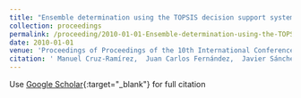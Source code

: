 ```yaml
---
title: "Ensemble determination using the TOPSIS decision support system in multi-objective evolutionary neural network classifiers"
collection: proceedings
permalink: /proceeding/2010-01-01-Ensemble-determination-using-the-TOPSIS-decision-support-system-in-multi-objective-evolutionary-neural-network-classifiers
date: 2010-01-01
venue: 'Proceedings of Proceedings of the 10th International Conference on Intelligent Systems Design and Applications (ISDA2010)'
citation: ' Manuel Cruz-Ramírez,  Juan Carlos Fernández,  Javier Sánchez-Monedero,  Francisco Fernandez-Navarro,  César Hervás-Martínez,  Pedro Antonio Gutiérrez,  M.T. Lamata, &quot;Ensemble determination using the TOPSIS decision support system in multi-objective evolutionary neural network classifiers.&quot; Proceedings of Proceedings of the 10th International Conference on Intelligent Systems Design and Applications (ISDA2010), 2010, Cairo, Egypt, pp.513-518.'
---
```

Use [Google Scholar](https://scholar.google.com/scholar?q=Ensemble+determination+using+the+TOPSIS+decision+support+system+in+multi+objective+evolutionary+neural+network+classifiers){:target="_blank"} for full citation